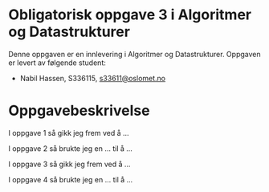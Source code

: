 # Obligatorisk oppgave 3 i Algoritmer og Datastrukturer

Denne oppgaven er en innlevering i Algoritmer og Datastrukturer. 
Oppgaven er levert av følgende student:

* Nabil Hassen, S336115, s33611@oslomet.no


# Oppgavebeskrivelse


I oppgave 1 så gikk jeg frem ved å ...

I oppgave 2 så brukte jeg en ... til å ...

I oppgave 3 så gikk jeg frem ved å ...

I oppgave 4 så brukte jeg en ... til å ...

